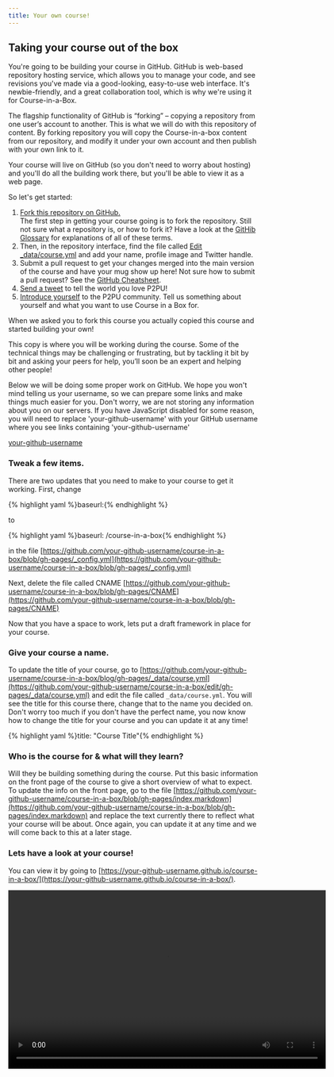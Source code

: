 ```yaml
---
title: Your own course!
---
```


## Taking your course out of the box

You're going to be building your course in GitHub. GitHub is web-based repository hosting service, which allows you to manage your code, and see revisions you've made via a good-looking, easy-to-use web interface. It's newbie-friendly, and a great collaboration tool, which is why we're using it for Course-in-a-Box.

The flagship functionality of GitHub is “forking” – copying a repository from one user’s account to another. This is what we will do with this repository of content. By forking repository you will copy the Course-in-a-box content from our repository, and modify it under your own account and then publish with your own link to it.

Your course will live on GitHub (so you don't need to worry about hosting) and you'll do all the building work there, but you'll be able to view it as a web page.

So let's get started:

1. <a class="btn btn-primary" href="https://github.com/p2pu/course-in-a-box/fork" target="_blank"><i class="fa fa-code-fork"></i> Fork this repository on GitHub.</a></li> The first step in getting your course going is to fork the repository. Still not sure what a repository is, or how to fork it?  Have a look at the <a href="https://help.github.com/articles/github-glossary" >GitHib Glossary</a> for explanations of all of these terms. 
2. Then, in the repository interface, find the file called <a class="btn btn-primary" href="https://github.com/p2pu/course-in-a-box/edit/gh-pages/_data/course.yml" target="_blank"><i class="fa fa-edit"></i> Edit _data/course.yml</a> and add your name, profile image and Twitter handle.
3. Submit a pull request to get your changes merged into the main version of the course and have your mug show up here! Not sure how to submit a pull request? See the <a href="{{site.baseurl}}{% post_url 2000-01-02-github-cheatsheet %}">GitHub Cheatsheet</a>.
4. <a class="btn btn-primary" target="_blank" href="https://twitter.com/intent/tweet?url=http%3A%2F%2Fhowto.p2pu.org&text=Create%20engaged%20learning%20communities%20that%20lasts&hashtags=courseinabox&via=p2pu&related=p2pu"><i class="fa fa-twitter"></i> Send a tweet</a> to tell the world you love P2PU!
5. <a class="btn btn-primary" target="_blank" href="http://community.p2pu.org/t/please-introduce-yourself/28"><i class="fa fa-weixin"></i> Introduce yourself</a> to the P2PU community. Tell us something about yourself and what you want to use Course in a Box for.

When we asked you to fork this course you actually copied this course and started building your own!

This copy is where you will be working during the course. Some of the technical things may be challenging or frustrating, but by tackling it bit by bit and asking your peers for help, you’ll soon be an expert and helping other people!

<div id="ghUsername-intro">
Below we will be doing some proper work on GitHub. We hope you won't mind telling us your username, so we can prepare some links and make things much easier for you. Don't worry, we are not storing any information about you on our servers. If you have JavaScript disabled for some reason, you will need to replace 'your-github-username' with your GitHub username where you see links containing 'your-github-username'
</div>

[your-github-username](https://github.com/your-github-username-set/course-in-a-box/)

### Tweak a few items.
There are two updates that you need to make to your course to get it working. First, change

{% highlight yaml %}baseurl:{% endhighlight %}

to

{% highlight yaml %}baseurl: /course-in-a-box{% endhighlight %}

in the file [https://github.com/your-github-username/course-in-a-box/blob/gh-pages/_config.yml](https://github.com/your-github-username/course-in-a-box/blob/gh-pages/_config.yml)

Next, delete the file called CNAME [https://github.com/your-github-username/course-in-a-box/blob/gh-pages/CNAME](https://github.com/your-github-username/course-in-a-box/blob/gh-pages/CNAME)

Now that you have a space to work, lets put a draft framework in place for your course.

### Give your course a name.
To update the title of your course, go to [https://github.com/your-github-username/course-in-a-box/blog/gh-pages/_data/course.yml](https://github.com/your-github-username/course-in-a-box/edit/gh-pages/_data/course.yml) and edit the file called `_data/course.yml`. You will see the title for this course there, change that to the name you decided on. Don't worry too much if you don't have the perfect name, you now know how to change the title for your course and you can update it at any time!

{% highlight yaml %}title: "Course Title"{% endhighlight %}

### Who is the course for & what will they learn?
Will they be building something during the course. Put this basic information on the front page of the course to give a short overview of what to expect. To update the info on the front page, go to the file [https://github.com/your-github-username/course-in-a-box/blob/gh-pages/index.markdown](https://github.com/your-github-username/course-in-a-box/blob/gh-pages/index.markdown) and replace the text currently there to reflect what your course will be about. Once again, you can update it at any time and we will come back to this at a later stage.

### Lets have a look at your course!

You can view it by going to [https://your-github-username.github.io/course-in-a-box/](https://your-github-username.github.io/course-in-a-box/).

<video id="creating your course" width="640" height="360" preload controls>
    <source src="{{site.baseurl}}/img/steps.webm" />
</video>
